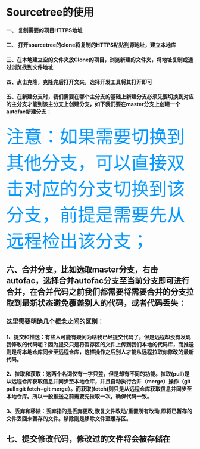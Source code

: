 Sourcetree的使用
====
####  一、 复制需要的项目HTTPS地址
####  二、 打开sourcetree的clone将复制的HTTPS粘贴到源地址，建立本地库
####  三、在本地建立空的文件夹放Clone的项目，浏览新建的文件夹，将地址复制或通过浏览找到文件地址
####  四、点击克隆，克隆完后打开文夹，选择开发工具将其打开即可
####  五、在新建分支时，我们需要在哪个主分支的基础上新建分支必须先要切换到对应的主分支才能到该主分支上创建分支，如下我们要在master分支上创建一个autofac新建分支：
<font face="黑体" color="#0099ff" size="100">注意：如果需要切换到其他分支，可以直接双击对应的分支切换到该分支，前提是需要先从远程检出该分支；</font> 
##  六、合并分支，比如选取master分支，右击autofac，选择合并autofac分支至当前分支即可进行合并，在合并代码之前我们都需要将需要合并的分支拉取到最新状态避免覆盖别人的代码，或者代码丢失：
###  这里需要明确几个概念之间的区别：
####      1、提交和推送：有些人可能有疑问为啥我已经提交代码了，但是远程却没有发现我修改的代码呢？因为提交只是将暂存区的文件上传到我们本地的代码库，而推送则是将本地仓库同步至远程仓库，这样操作之后别人才能从远程拉取你修改的最新代码。
    
####      2、拉取和获取：这两个名词仅有一字只差，但是却有不同的功能。拉取(pull)是从远程仓库获取信息并同步至本地仓库，并且自动执行合并（merge）操作（git pull=git fetch+git merge）。而获取(fetch)则只是从远程仓库获取信息并同步至本地仓库。所以一般推送之前需要先拉取一次，确保代码一致。
    
####      3、丢弃和移除：丢弃指的是丢弃更改,恢复文件改动/重置所有改动,即将已暂存的文件丢回未暂存的文件。移除则是移除文件至缓存区。
##  七、提交修改代码，修改过的文件将会被存储在
